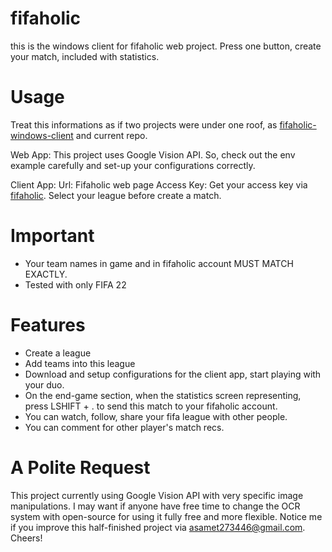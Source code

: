 # fifaholic
this is the windows client for fifaholic web project. Press one button, create your match, included with statistics.

# Usage
Treat this informations as if two projects were under one roof, as <a href="https://github.com/ErikliPizza/fifaholic-windows-client">fifaholic-windows-client</a> and current repo.

Web App:
This project uses Google Vision API. So, check out the env example carefully and set-up your configurations correctly.

Client App:
Url: Fifaholic web page
Access Key: Get your access key via <a href="https://fifaholic.noircontact.online/login">fifaholic</a>.
Select your league before create a match.

# Important
<ul>
<li>Your team names in game and in fifaholic account MUST MATCH EXACTLY.</li>
<li>Tested with only FIFA 22</li>
</ul>

# Features

<ul>
<li>Create a league</li>
<li>Add teams into this league</li>
<li>Download and setup configurations for the client app, start playing with your duo.</li>
<li>On the end-game section, when the statistics screen representing, press LSHIFT + . to send this match to your fifaholic account.</li>
<li>You can watch, follow, share your fifa league with other people.</li>
<li>You can comment for other player's match recs.</li>
</ul>

# A Polite Request
This project currently using Google Vision API with very specific image manipulations. I may want if anyone have free time to change the OCR system with open-source for using it fully free and more flexible. Notice me if you improve this half-finished project via asamet273446@gmail.com. Cheers!
